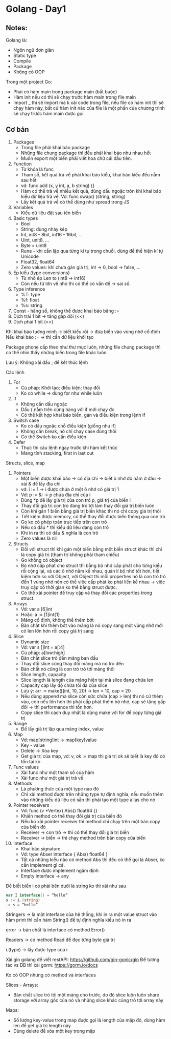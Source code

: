 # Golang - Day1

## Notes:
Golang là:
- Ngôn ngữ đơn giản
- Static type
- Compile
- Package
- Không có OOP

Trong một project Go:
- Phải có hàm main trong package main (bắt buộc)
- Hàm init nếu có thì sẽ chạy trước hàm main trong file main
- Import _ thì sẽ import mà k xài code trong file, nếu file có hàm init thì sẽ chạy hàm này, bất cứ hàm init nào của file là một phần của chương trình sẽ chạy trước hàm main được gọi.

## Cơ bản
1. Packages
    - Trong file phải khai báo package
    - Những file chung package thì đều phải khai báo như nhau hết
    - Muốn export một biến phải viết hoa chữ cái đầu tiên.
2. Function
    - Từ khóa là func
    - Tham số, kết quả trả về phải khai báo kiểu, khai báo kiểu đều nằm sau hết
    - vd: func add (x, y int, a, b string) {}
    - Hàm có thể trả về nhiều kết quả, dùng dấu ngoặc tròn khi khai báo kiểu dữ liệu trả về. Vd: func swap() (string, string)
    - Lấy kết quả trả về có thể dùng như spread trong JS
3. Variables
    - Kiểu dữ liệu đặt sau tên biến
4. Basic types
    - Bool
    - String: dùng nháy kép
    - Int, int8 - 8bit, int16 - 16bit, ..
    - Uint, unit8, …
    - Byte = uint8
    - Rune - khi cần lặp qua từng kí tự trong chuỗi, dùng để thể hiện kí tự Unicode
    - Float32, float64
    - Zero values: khi chưa gán giá trị, int -> 0, bool -> false, …
5. Ép kiểu (type conversions)
    - Từ nhỏ ép Len to (int8 -> int16)
    - Còn nếu từ lớn về nhỏ thì có thể có vấn đề -> sai số.
6. Type inference
    - %T: type
    - %f: float
    - %s: string
7. Const - hằng số, không thể được khai báo bằng :=
8. Dịch trái 1 bit -> tăng gấp đôi (<<)
9. Dịch phải 1 bit (>>)

Khi khai báo tường minh -> biết kiểu rồi -> đưa biến vào vùng nhớ cố định
Nếu khai báo := -> thì cần dữ liệu khởi tạo

Package phone cấp theo như thư mục luôn, những file chung package thì có thể nhìn thấy những biến trong file khác luôn.

Lưu ý: Không xài dấu ; để kết thúc lệnh

Các lệnh
1. For
    - Cú pháp: Khởi tạo; điều kiện; thay đổi
    - Ko có while -> dùng for như while luôn
2. If
    - Không cần dấu ngoặc
    - Dấu { nằm trên cùng hàng với if mới chạy đc
    - Có thể kết hợp khai báo biến, gán và điều kiện trong lệnh if
3. Switch case
    - Ko có dấu ngoặc chỗ điều kiện (giống như if)
    - Không cần break, nó chỉ chạy case đúng thôi
    - Có thể Switch ko cần điều kiện
4. Defer
    - Thực thi câu lệnh ngay trước khi hàm kết thúc
    - Mang tính stacking, first in last out


Structs, slice, map
1. Pointers
    - Một biến được khai báo -> có địa chỉ -> biết ô nhớ đó nằm ở đâu -> xài & để lấy địa chỉ
    - vd: i := 1 -> i được chứa ở một ô nhớ có giá trị 1
    - Vd: p := &i -> p chứa địa chỉ của i
    - Dùng *p để lấy giá trị của con trỏ p, giá trị của biến i
    - Thay đổi giá trị con trỏ đang trỏ tới làm thay đổi giá trị biến luôn
    - Còn khi gán 1 biến bằng giá trị biến khác thì nó chỉ copy giá trị thôi
    - Tiết kiệm được memory, có thể thay đổi được biến thông qua con trỏ
    - Go ko có phép toán trực tiếp trên con trỏ
    - Nếu có dấu * thì kiểu dữ liệu dạng con trỏ
    - Khi in ra thì có dấu & nghĩa là con trỏ
    - Zero values là nil
2. Structs
    - Đối với struct thì khi gán một biến bằng một biến struct khác thì chỉ là copy giá trị (tham trị không phải tham chiếu)
    - Go không có object
    - Bộ nhớ cấp phát cho struct thì bằng bộ nhớ cấp phát cho từng kiểu rồi cộng lại, và các ô nhớ nằm kề nhau, quản lí bộ nhớ tốt hơn, tiết kiệm hơn so với Object, với Object thì mỗi properties nó là con trỏ trỏ đến 1 vùng nhớ nên có thể việc cấp phát ko phải liền kề nhau -> việc truy cập có thời gian ko thể bằng struct được.
    - Có thể xài pointer để truy cập và thay đổi các properties trong struct.
3. Arrays
    - Vd: var a [6]int
    - Hoặc: a := [1]int{1}
    - Mảng cố định, không thể thêm bớt
    - Bản chất khi thêm bớt vào mảng là nó copy sang một vùng nhớ mới có len lớn hơn rồi copy giá trị sang
4. Slice
    - Dynamic size
    - Vd: var s []int = a[:4]
    - Cú pháp: a[low:high]
    - Bản chất slice trỏ đến mảng ban đầu
    - Thay đổi slice cũng thay đổi mảng mà nó trỏ đến
    - Bản chất nó cũng là con trỏ trỏ tới mảng thôi
    - Slice length, capacity
    -  Slice length là length của mảng hiện tại mà slice đang chứa len
    - Capacity cap lấy độ chứa tối đa của slice
    - Lưu ý: arr := make([]int, 10, 20) -> len = 10, cap = 20
    - Nếu dùng append mà slice còn sức chứa (cap > len) thì nó cứ thêm vào, còn nếu lớn hơn thì phải cấp phát thêm bộ nhớ, cap sẽ tăng gấp đôi -> thì performance thì tốn hơn.
    - Copy slice thì cách duy nhất là dùng make với for để copy từng giá trị
5. Range
    - Để lấy giá trị lặp qua mảng index, value
6. Map
    - Vd: map[string]int -> map[key]value
    - Key - value
    - Delete -> Xóa key
    - Get giá trị của map, vd: v, ok := map thì giá trị ok sẽ biết là key đó có tồn tại ko
7. Func values
    - Xài func như một tham số của hàm
    - Xài func như một giá trị trả về
8. Methods
    - Là phương thức của một type nào đó
    - Chỉ xài method được trên những type tự định nghĩa, nếu muốn thêm vào những kiểu dữ liệu có sẵn thì phải tạo một type alias cho nó
9. Pointer receivers
    - Vd: func (v *Vertex) Abs() float64 {}
    - Khiến method có thể thay đổi giá trị của biến đó
    - Nếu ko xài pointer receiver thì method chỉ chạy trên một bản copy của biến đó
    - Receiver -> con trỏ -> thì có thể thay đổi giá trị biến
    - Receiver -> biến -> thì chạy method trên bản copy của biến
10. Interface
    - Khai báo signature
    - Vd: type Abser interface { Abs() float64 }
    - Tất cả những kiểu nào có method Abs thì đều có thể gọi là Abser, ko cần implement gì cả.
    - Interface được implement ngầm định
    - Empty interface -> any

Để biết biến i có phải bên dưới là string ko thì xài như sau
```go
var I interface() = “hello”
s := i.(string)
-> s = “hello”
```

Stringers -> là một interface của hệ thống, khi in ra một value struct vào hàm print thì cần hàm String() để tự định nghĩa kiểu nó in ra

error -> bản chất là interface có method Error()

Readers -> có method Read để đọc từng byte giá trị

i.(type) -> lấy được type của i

Xài gin golang để viết restAPI: https://github.com/gin-gonic/gin
Để tương tác vs DB thì xài gorm: https://gorm.io/docs

Ko có OOP nhưng có method và interfaces

Slices - Arrays:
- Bản chất slice trỏ tới một mảng cho trước, do đó slice luôn luôn share storage với array gốc của nó và những slice khác cũng trỏ tới array này

 Maps:
- Số lượng key-value trong map được gọi là length của mập đó, dùng hàm len để get giá trị length này
- Dùng delete để xóa một key trong mập
